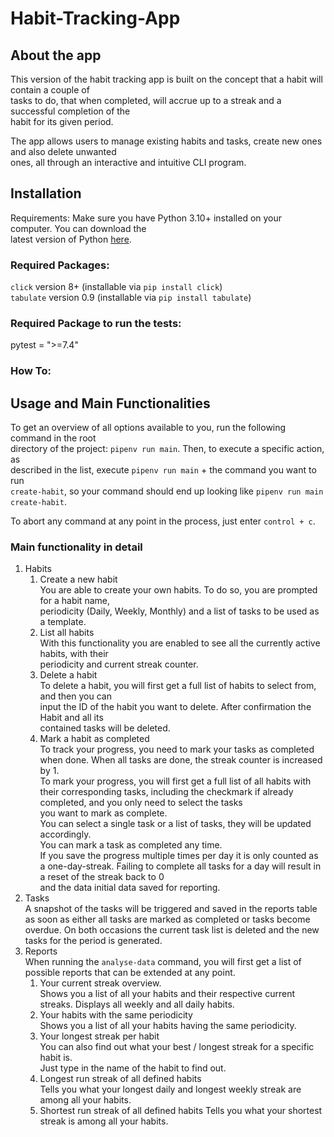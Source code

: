 # Habit-Tracking-App

## About the app

This version of the habit tracking app is built on the concept that a habit will contain a couple
of  
tasks to do, that when completed, will accrue up to a streak and a successful completion of the  
habit for its given period.

The app allows users to manage existing habits and tasks, create new ones and also delete unwanted  
ones, all through an interactive and intuitive CLI program.

## Installation

Requirements: Make sure you have Python 3.10+ installed on your computer. You can download the  
latest version of Python [here](https://www.python.org/downloads/).

### Required Packages:

```click``` version 8+ (installable via ```pip install click```)    
```tabulate``` version 0.9 (installable via ```pip install tabulate```)

### Required Package to run the tests:

pytest = ">=7.4"

### How To:

## Usage and Main Functionalities

To get an overview of all options available to you, run the following command in the root   
directory of the project: ```pipenv run main```. Then, to execute a specific action, as   
described in the list, execute ```pipenv run main``` + the command you want to run   
```create-habit```, so your command should end up looking like ```pipenv run main   
create-habit```.

To abort any command at any point in the process, just enter ```control + c```.

### Main functionality in detail

1. Habits 
    1. Create a new habit    
       You are able to create your own habits. To do so, you are prompted for a habit name,  
       periodicity (Daily, Weekly, Monthly) and a list of tasks to be used as a template.
    2. List all habits    
       With this functionality you are enabled to see all the currently active habits, with their  
       periodicity and current streak counter.
    3. Delete a habit    
       To delete a habit, you will first get a full list of habits to select from, and then you
       can  
       input the ID of the habit you want to delete. After confirmation the Habit and all its  
       contained tasks will be deleted.
    4. Mark a habit as completed    
       To track your progress, you need to mark your tasks as completed when done.
       When all tasks are done, the streak counter is increased by 1.    
       To mark your progress, you will first get a full list of all habits with their
       corresponding tasks, including the checkmark if already completed, and you only need to
       select the tasks  
       you want to mark as complete.  
       You can select a single task or a list of tasks, they will be updated accordingly.   
       You can mark a task as completed any time.    	
       If you save the progress multiple times per day it is only counted as a one-day-streak.
       Failing to complete all tasks for a day will result in a reset of the streak back to 0  
       and the data initial data saved for reporting.
2. Tasks  
   A snapshot of the tasks will be triggered and saved in the reports table as soon as either all
   tasks are marked as completed or tasks become overdue.
   On both occasions the current task list is deleted and the new tasks for the period is generated.
3. Reports  
   When running the ```analyse-data``` command, you will first get a list of possible reports that
   can be extended at any point.
    1. Your current streak overview.  
       Shows you a list of all your habits and their respective current streaks.
       Displays all weekly and all daily habits.
    2. Your habits with the same periodicity  
       Shows you a list of all your habits having the same periodicity.
    3. Your longest streak per habit  
       You can also find out what your best / longest streak for a specific habit is.  
       Just type in the name of the habit to find out.
    4. Longest run streak of all defined habits  
       Tells you what your longest daily and longest weekly streak are among all your habits.
    5. Shortest run streak of all defined habits
       Tells you what your shortest streak is among all your habits.